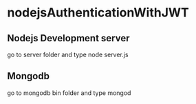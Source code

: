 # nodejsAuthenticationWithJWT


## Nodejs Development server

go to server folder and type node server.js


## Mongodb

go to mongodb bin folder and type mongod





